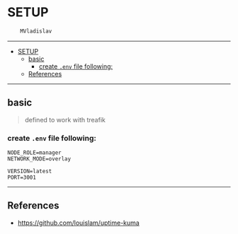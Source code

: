 # SETUP

```sh
    MVladislav
```

---

- [SETUP](#setup)
  - [basic](#basic)
    - [create `.env` file following:](#create-env-file-following)
  - [References](#references)

---

## basic

> defined to work with treafik

### create `.env` file following:

```env
NODE_ROLE=manager
NETWORK_MODE=overlay

VERSION=latest
PORT=3001
```

---

## References

- <https://github.com/louislam/uptime-kuma>
